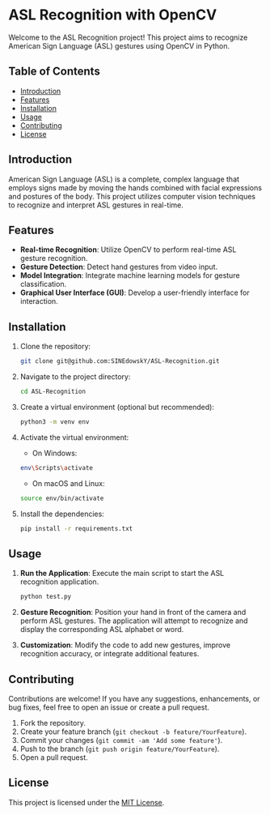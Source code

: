 # ASL Recognition with OpenCV

Welcome to the ASL Recognition project! This project aims to recognize American Sign Language (ASL) gestures using OpenCV in Python.

## Table of Contents

- [Introduction](#introduction)
- [Features](#features)
- [Installation](#installation)
- [Usage](#usage)
- [Contributing](#contributing)
- [License](#license)

## Introduction

American Sign Language (ASL) is a complete, complex language that employs signs made by moving the hands combined with facial expressions and postures of the body. This project utilizes computer vision techniques to recognize and interpret ASL gestures in real-time.

## Features

- **Real-time Recognition**: Utilize OpenCV to perform real-time ASL gesture recognition.
- **Gesture Detection**: Detect hand gestures from video input.
- **Model Integration**: Integrate machine learning models for gesture classification.
- **Graphical User Interface (GUI)**: Develop a user-friendly interface for interaction.

## Installation

1. Clone the repository:

    ```bash
    git clone git@github.com:SINEdowskY/ASL-Recognition.git
    ```

2. Navigate to the project directory:

    ```bash
    cd ASL-Recognition
    ```

3. Create a virtual environment (optional but recommended):

    ```bash
    python3 -m venv env
    ```

4. Activate the virtual environment:

    - On Windows:

    ```bash
    env\Scripts\activate
    ```

    - On macOS and Linux:

    ```bash
    source env/bin/activate
    ```

5. Install the dependencies:

    ```bash
    pip install -r requirements.txt
    ```

## Usage

1. **Run the Application**: Execute the main script to start the ASL recognition application.

    ```bash
    python test.py
    ```

2. **Gesture Recognition**: Position your hand in front of the camera and perform ASL gestures. The application will attempt to recognize and display the corresponding ASL alphabet or word.

3. **Customization**: Modify the code to add new gestures, improve recognition accuracy, or integrate additional features.

## Contributing

Contributions are welcome! If you have any suggestions, enhancements, or bug fixes, feel free to open an issue or create a pull request.

1. Fork the repository.
2. Create your feature branch (`git checkout -b feature/YourFeature`).
3. Commit your changes (`git commit -am 'Add some feature'`).
4. Push to the branch (`git push origin feature/YourFeature`).
5. Open a pull request.

## License

This project is licensed under the [MIT License](LICENSE).
